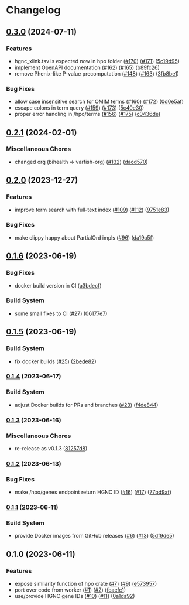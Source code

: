 # Changelog

## [0.3.0](https://github.com/varfish-org/viguno/compare/v0.2.1...v0.3.0) (2024-07-11)


### Features

* hgnc_xlink.tsv is expected now in hpo folder ([#170](https://github.com/varfish-org/viguno/issues/170)) ([#171](https://github.com/varfish-org/viguno/issues/171)) ([5c19d95](https://github.com/varfish-org/viguno/commit/5c19d95511df5b60af7c6134d5a93b54b07290a8))
* implement OpenAPI documentation ([#162](https://github.com/varfish-org/viguno/issues/162)) ([#165](https://github.com/varfish-org/viguno/issues/165)) ([b89fc26](https://github.com/varfish-org/viguno/commit/b89fc26d0f9c5555730b576aa5bac0a8ed9f2cf0))
* remove Phenix-like P-value precomputation ([#148](https://github.com/varfish-org/viguno/issues/148)) ([#163](https://github.com/varfish-org/viguno/issues/163)) ([3fb8be1](https://github.com/varfish-org/viguno/commit/3fb8be1c01d829768336c959b4b8bab8f3d975ab))


### Bug Fixes

* allow case insensitive search for OMIM terms ([#160](https://github.com/varfish-org/viguno/issues/160)) ([#172](https://github.com/varfish-org/viguno/issues/172)) ([0d0e5af](https://github.com/varfish-org/viguno/commit/0d0e5af1ce2ee553c5f28324d6ae0e96f126ca95))
* escape colons in term query ([#159](https://github.com/varfish-org/viguno/issues/159)) ([#173](https://github.com/varfish-org/viguno/issues/173)) ([5c40e30](https://github.com/varfish-org/viguno/commit/5c40e30ae5a9ac44b6ae1bddd14d5abcd4f61e30))
* proper error handling in /hpo/terms ([#156](https://github.com/varfish-org/viguno/issues/156)) ([#175](https://github.com/varfish-org/viguno/issues/175)) ([c0436de](https://github.com/varfish-org/viguno/commit/c0436de1a85eecd279876a4b6ae3e48442caae22))

## [0.2.1](https://github.com/varfish-org/viguno/compare/v0.2.0...v0.2.1) (2024-02-01)


### Miscellaneous Chores

* changed org (bihealth =&gt; varfish-org) ([#132](https://github.com/varfish-org/viguno/issues/132)) ([dacd570](https://github.com/varfish-org/viguno/commit/dacd57039962bf689fea2128a605d602dc236817))

## [0.2.0](https://github.com/varfish-org/viguno/compare/v0.1.6...v0.2.0) (2023-12-27)


### Features

* improve term search with full-text index ([#109](https://github.com/varfish-org/viguno/issues/109)) ([#112](https://github.com/varfish-org/viguno/issues/112)) ([9751e83](https://github.com/varfish-org/viguno/commit/9751e8329f6407b73e1309fe66367ebc8e539952))


### Bug Fixes

* make clippy happy about PartialOrd impls ([#96](https://github.com/varfish-org/viguno/issues/96)) ([da19a5f](https://github.com/varfish-org/viguno/commit/da19a5f122f51da83f344e3cf9857df3c5ebe5da))

## [0.1.6](https://github.com/varfish-org/viguno/compare/v0.1.5...v0.1.6) (2023-06-19)


### Bug Fixes

* docker build version in CI ([a3bdecf](https://github.com/varfish-org/viguno/commit/a3bdecf9c0d7d37ebd08c08c62b565cd576833b4))


### Build System

* some small fixes to CI ([#27](https://github.com/varfish-org/viguno/issues/27)) ([06177e7](https://github.com/varfish-org/viguno/commit/06177e7dc0fea7029adcd213b9b6a081184e9c3c))

## [0.1.5](https://github.com/varfish-org/viguno/compare/v0.1.4...v0.1.5) (2023-06-19)


### Build System

* fix docker builds ([#25](https://github.com/varfish-org/viguno/issues/25)) ([2bede82](https://github.com/varfish-org/viguno/commit/2bede822986380a3971c0cdf02fa85752565606b))

### [0.1.4](https://www.github.com/varfish-org/viguno/compare/v0.1.3...v0.1.4) (2023-06-17)


### Build System

* adjust Docker builds for PRs and branches ([#23](https://www.github.com/varfish-org/viguno/issues/23)) ([f4de844](https://www.github.com/varfish-org/viguno/commit/f4de844a14865573de303319d43e4e095fb7bdaf))

### [0.1.3](https://www.github.com/varfish-org/viguno/compare/v0.1.2...v0.1.3) (2023-06-16)


### Miscellaneous Chores

* re-release as v0.1.3 ([81257d8](https://www.github.com/varfish-org/viguno/commit/81257d8633686eac1d67d7d100ec12acd3d2636a))

### [0.1.2](https://www.github.com/varfish-org/viguno/compare/v0.1.1...v0.1.2) (2023-06-13)


### Bug Fixes

* make /hpo/genes endpoint return HGNC ID ([#16](https://www.github.com/varfish-org/viguno/issues/16)) ([#17](https://www.github.com/varfish-org/viguno/issues/17)) ([77bd9af](https://www.github.com/varfish-org/viguno/commit/77bd9af0cc498183d6c1172eebc7a3a08fcf3ebb))

### [0.1.1](https://www.github.com/varfish-org/viguno/compare/v0.1.0...v0.1.1) (2023-06-11)


### Build System

* provide Docker images from GitHub releases ([#6](https://www.github.com/varfish-org/viguno/issues/6)) ([#13](https://www.github.com/varfish-org/viguno/issues/13)) ([5df9de5](https://www.github.com/varfish-org/viguno/commit/5df9de59ff3734896279003be7ff0a10fa86ae5a))

## 0.1.0 (2023-06-11)


### Features

* expose similarity function of hpo crate ([#7](https://www.github.com/varfish-org/viguno/issues/7)) ([#9](https://www.github.com/varfish-org/viguno/issues/9)) ([e573957](https://www.github.com/varfish-org/viguno/commit/e57395713cdb8652b4ff945e40ca9a9142349a85))
* port over code from worker ([#1](https://www.github.com/varfish-org/viguno/issues/1)) ([#2](https://www.github.com/varfish-org/viguno/issues/2)) ([feaefc1](https://www.github.com/varfish-org/viguno/commit/feaefc11f0aa9c8732f593c6a85460c5267b7d61))
* use/provide HGNC gene IDs ([#10](https://www.github.com/varfish-org/viguno/issues/10)) ([#11](https://www.github.com/varfish-org/viguno/issues/11)) ([0a1da92](https://www.github.com/varfish-org/viguno/commit/0a1da923d3601d25d36dc000fe39af24eb1960c3))
